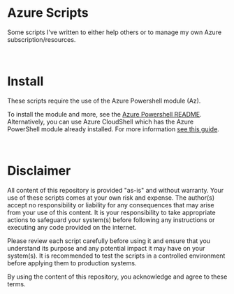# Azure Scripts
Some scripts I've written to either help others or to manage my own Azure subscription/resources.

<br>

# Install
These scripts require the use of the Azure Powershell module (Az).

To install the module and more, see the [Azure Powershell README](https://github.com/Azure/azure-powershell/blob/master/README.md). Alternatively, you can use Azure CloudShell which has the Azure PowerShell module already installed. For more information [see this guide](https://docs.microsoft.com/en-us/azure/cloud-shell/overview).

<br>

# Disclaimer

All content of this repository is provided "as-is" and without warranty. Your use of these scripts comes at your own risk and expense. The author(s) accept no responsibility or liability for any consequences that may arise from your use of this content. It is your responsibility to take appropriate actions to safeguard your system(s) before following any instructions or executing any code provided on the internet.

Please review each script carefully before using it and ensure that you understand its purpose and any potential impact it may have on your system(s). It is recommended to test the scripts in a controlled environment before applying them to production systems.

By using the content of this repository, you acknowledge and agree to these terms.
